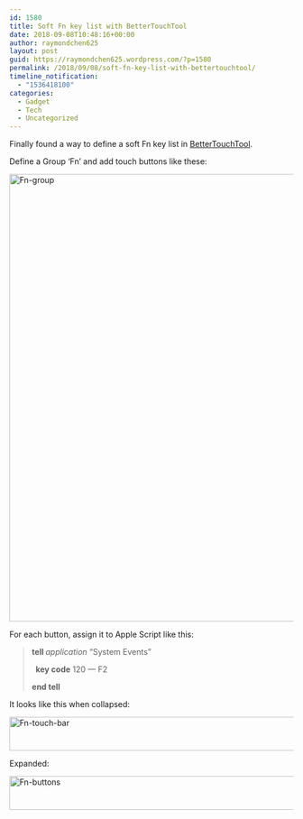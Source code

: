 ```yaml
---
id: 1580
title: Soft Fn key list with BetterTouchTool
date: 2018-09-08T10:48:16+00:00
author: raymondchen625
layout: post
guid: https://raymondchen625.wordpress.com/?p=1580
permalink: /2018/09/08/soft-fn-key-list-with-bettertouchtool/
timeline_notification:
  - "1536418100"
categories:
  - Gadget
  - Tech
  - Uncategorized
---
```

Finally found a way to define a soft Fn key list in [BetterTouchTool](https://folivora.ai/).

Define a Group &#8216;Fn&#8217; and add touch buttons like these:

<img class="alignnone size-full wp-image-1577" src="http://localhost/wp-content/uploads/2018/09/fn-group.png" alt="Fn-group" width="1622" height="794" srcset="http://localhost/wp-content/uploads/2018/09/fn-group.png 1622w, http://localhost/wp-content/uploads/2018/09/fn-group-300x147.png 300w, http://localhost/wp-content/uploads/2018/09/fn-group-768x376.png 768w, http://localhost/wp-content/uploads/2018/09/fn-group-1024x501.png 1024w, http://localhost/wp-content/uploads/2018/09/fn-group-1568x768.png 1568w" sizes="(max-width: 1622px) 100vw, 1622px" /> 

For each button, assign it to Apple Script like this:

> <p class="p1">
>   <span class="s1"><b>tell </b></span><span class="s2"><i>application</i></span><span class="s1"> &#8220;System Events&#8221;</span>
> </p>
> 
> <p class="p2">
>   <span class="s1"><b>  key code</b></span><span class="s3"> 120 </span><span class="s4">&#8212; F2</span>
> </p>
> 
> <p class="p1">
>   <span class="s1"><b>end </b><b>tell</b></span>
> </p>

It looks like this when collapsed:

<img class="alignnone size-full wp-image-1582" src="http://localhost/wp-content/uploads/2018/09/fn-touch-bar.png" alt="Fn-touch-bar" width="2170" height="60" srcset="http://localhost/wp-content/uploads/2018/09/fn-touch-bar.png 2170w, http://localhost/wp-content/uploads/2018/09/fn-touch-bar-300x8.png 300w, http://localhost/wp-content/uploads/2018/09/fn-touch-bar-768x21.png 768w, http://localhost/wp-content/uploads/2018/09/fn-touch-bar-1024x28.png 1024w, http://localhost/wp-content/uploads/2018/09/fn-touch-bar-1568x43.png 1568w" sizes="(max-width: 2170px) 100vw, 2170px" /> 

Expanded:

<img class="alignnone size-full wp-image-1579" src="http://localhost/wp-content/uploads/2018/09/fn-buttons.png" alt="Fn-buttons" width="2170" height="60" srcset="http://localhost/wp-content/uploads/2018/09/fn-buttons.png 2170w, http://localhost/wp-content/uploads/2018/09/fn-buttons-300x8.png 300w, http://localhost/wp-content/uploads/2018/09/fn-buttons-768x21.png 768w, http://localhost/wp-content/uploads/2018/09/fn-buttons-1024x28.png 1024w, http://localhost/wp-content/uploads/2018/09/fn-buttons-1568x43.png 1568w" sizes="(max-width: 2170px) 100vw, 2170px" /> 

&nbsp;

&nbsp;